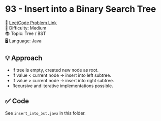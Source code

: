 # 93 - Insert into a Binary Search Tree

🔗 [LeetCode Problem Link](https://leetcode.com/problems/insert-into-a-binary-search-tree/)  
📌 Difficulty: Medium  
📚 Topic: Tree / BST  
🖥️ Language: Java  

## 💡 Approach
- If tree is empty, created new node as root.  
- If value < current node → insert into left subtree.  
- If value > current node → insert into right subtree.  
- Recursive and iterative implementations possible.  

## ✅ Code
See `insert_into_bst.java` in this folder.
